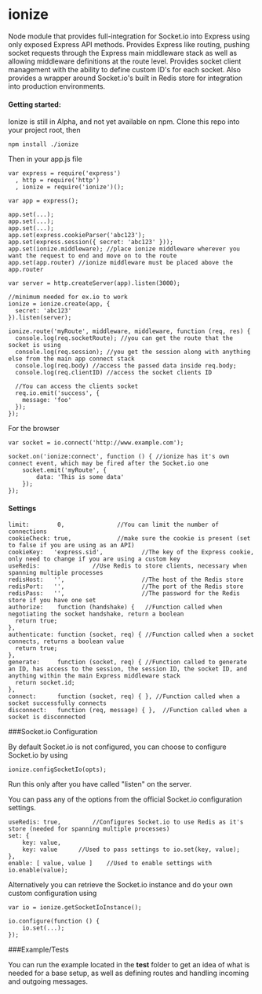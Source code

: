 ionize
=====

Node module that provides full-integration for Socket.io into Express using only exposed Express API methods. Provides Express like routing, pushing socket requests through the Express main middleware stack as well as allowing middleware definitions at the route level. Provides socket client management with the ability to define custom ID's for each socket. Also provides a wrapper around Socket.io's built in Redis store for integration into production environments.

#### Getting started:

Ionize is still in Alpha, and not yet available on npm. Clone this repo into your project root, then 

```
npm install ./ionize
```

Then in your app.js file

```
var express = require('express')
  , http = require('http')
  , ionize = require('ionize')();
  
var app = express();
  
app.set(...);
app.set(...);
app.set(...);
app.set(express.cookieParser('abc123');
app.set(express.session({ secret: 'abc123' }));
app.set(ionize.middleware); //place ionize middleware wherever you want the request to end and move on to the route
app.set(app.router) //ionize middleware must be placed above the app.router

var server = http.createServer(app).listen(3000);

//minimum needed for ex.io to work
ionize = ionize.create(app, {
  secret: 'abc123' 
}).listen(server);

ionize.route('myRoute', middleware, middleware, function (req, res) {
  console.log(req.socketRoute); //you can get the route that the socket is using 
  console.log(req.session); //you get the session along with anything else from the main app connect stack
  console.log(req.body) //access the passed data inside req.body;
  console.log(req.clientID) //access the socket clients ID
  
  //You can access the clients socket
  req.io.emit('success', {
    message: 'foo'
  });
});

```

For the browser

```
var socket = io.connect('http://www.example.com');

socket.on('ionize:connect', function () { //ionize has it's own connect event, which may be fired after the Socket.io one
	socket.emit('myRoute', {
		data: 'This is some data'
	});
});
```

#### Settings

```
limit:        0,  		       //You can limit the number of connections
cookieCheck: true,		       //make sure the cookie is present (set to false if you are using as an API)
cookieKey:   'express.sid',           //The key of the Express cookie, only need to change if you are using a custom key
useRedis: 				//Use Redis to store clients, necessary when spanning multiple processes
redisHost:   '',                      //The host of the Redis store
redisPort:   '',                      //The port of the Redis store
redisPass:   '',                      //The password for the Redis store if you have one set
authorize:    function (handshake) {   //Function called when negotiating the socket handshake, return a boolean
  return true;
},
authenticate: function (socket, req) { //Function called when a socket connects, returns a boolean value
  return true;
},
generate:     function (socket, req) { //Function called to generate an ID, has access to the session, the session ID, the socket ID, and anything within the main Express middleware stack
  return socket.id;
},
connect:      function (socket, req) { }, //Function called when a socket successfully connects
disconnect:   function (req, message) { },  //Function called when a socket is disconnected
```

###Socket.io Configuration

By default Socket.io is not configured, you can choose to configure Socket.io by using
```
ionize.configSocketIo(opts);
```
Run this only after you have called "listen" on the server.

You can pass any of the options from the official Socket.io configuration settings.
```
useRedis: true, 		//Configures Socket.io to use Redis as it's store (needed for spanning multiple processes)
set: {
	key: value,
	key: value		//Used to pass settings to io.set(key, value);
},
enable: [ value, value ]	//Used to enable settings with io.enable(value);
```

Alternatively you can retrieve the Socket.io instance and do your own custom configuration using
```
var io = ionize.getSocketIoInstance();

io.configure(function () {
	io.set(...);
});
```

###Example/Tests

You can run the example located in the **test** folder to get an idea of what is needed for a base setup, as well as defining routes and handling incoming and outgoing messages.
